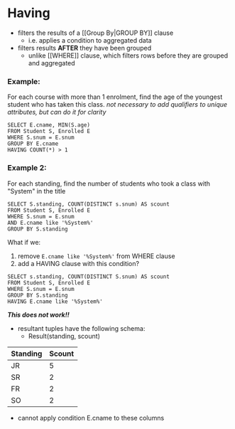 # Having
- filters the results of a [[Group By|GROUP BY]] clause
	- i.e. applies a condition to aggregated data
- filters results **AFTER** they have been grouped
	- unlike [[WHERE]] clause, which filters rows before they are grouped and aggregated
### Example:
For each course with more than 1 enrolment, find the age of the youngest student who has taken this class.
*not necessary to add qualifiers to unique attributes, but can do it for clarity*
```
SELECT E.cname, MIN(S.age)
FROM Student S, Enrolled E
WHERE S.snum = E.snum
GROUP BY E.cname
HAVING COUNT(*) > 1
```
### Example 2:
For each standing, find the number of students who took a class with "System" in the title
```
SELECT S.standing, COUNT(DISTINCT s.snum) AS scount
FROM Student S, Enrolled E
WHERE S.snum = E.snum
AND E.cname like '%System%'
GROUP BY S.standing
```
What if we:
1. remove `E.cname like '%System%'` from WHERE clause
2. add a HAVING clause with this condition?
```
SELECT s.standing, COUNT(DISTINCT S.snum) AS scount
FROM Student S, Enrolled E
WHERE S.snum = E.snum
GROUP BY S.standing
HAVING E.cname like '%System%'
```
***This does not work!!***
- resultant tuples have the following schema:
	- Result(standing, scount)

| Standing | Scount |
| -------- | ------ |
| JR       | 5      |
| SR       | 2      |
| FR       | 2      |
| SO       | 2      |
- cannot apply condition E.cname to these columns
